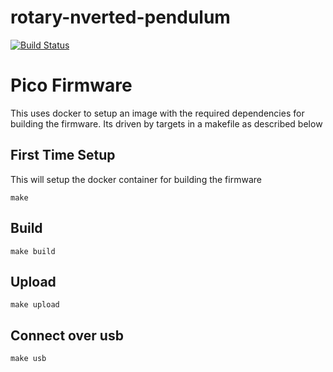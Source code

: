 # rotary-nverted-pendulum

[![Build Status](https://circleci.com/gh/mc18g13/rotary-inverted-pendulum.svg?style=svg)](https://circleci.com/gh/mc18g13/rotary-inverted-pendulum)

# Pico Firmware

This uses docker to setup an image with the required dependencies for building the firmware. Its driven by targets in a makefile as described below

## First Time Setup

This will setup the docker container for building the firmware

```
make
```

## Build
```
make build
```

## Upload
```
make upload
```

## Connect over usb
```
make usb
```

